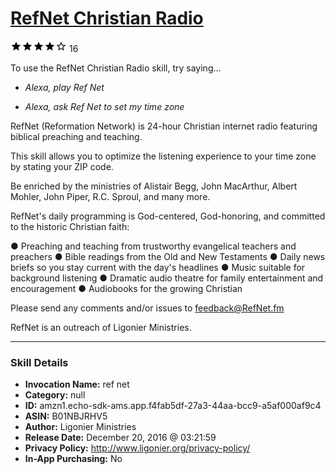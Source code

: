 # [RefNet Christian Radio](http://alexa.amazon.com/#skills/amzn1.echo-sdk-ams.app.f4fab5df-27a3-44aa-bcc9-a5af000af9c4)
![4 stars](../../images/ic_star_black_18dp_1x.png)![4 stars](../../images/ic_star_black_18dp_1x.png)![4 stars](../../images/ic_star_black_18dp_1x.png)![4 stars](../../images/ic_star_black_18dp_1x.png)![4 stars](../../images/ic_star_border_black_18dp_1x.png) 16

To use the RefNet Christian Radio skill, try saying...

* *Alexa, play Ref Net*

* *Alexa, ask Ref Net to set my time zone*

RefNet (Reformation Network) is 24-hour Christian internet radio featuring biblical preaching and teaching.

This skill allows you to optimize the listening experience to your time zone by stating your ZIP code.

Be enriched by the ministries of Alistair Begg, John MacArthur, Albert Mohler, John Piper, R.C. Sproul, and many more.

RefNet's daily programming is God-centered, God-honoring, and committed to the historic Christian faith:

● Preaching and teaching from trustworthy evangelical teachers and preachers
● Bible readings from the Old and New Testaments
● Daily news briefs so you stay current with the day's headlines
● Music suitable for background listening
● Dramatic audio theatre for family entertainment and encouragement
● Audiobooks for the growing Christian

Please send any comments and/or issues to feedback@RefNet.fm

RefNet is an outreach of Ligonier Ministries.

***

### Skill Details

* **Invocation Name:** ref net
* **Category:** null
* **ID:** amzn1.echo-sdk-ams.app.f4fab5df-27a3-44aa-bcc9-a5af000af9c4
* **ASIN:** B01NBJRHV5
* **Author:** Ligonier Ministries
* **Release Date:** December 20, 2016 @ 03:21:59
* **Privacy Policy:** http://www.ligonier.org/privacy-policy/
* **In-App Purchasing:** No
